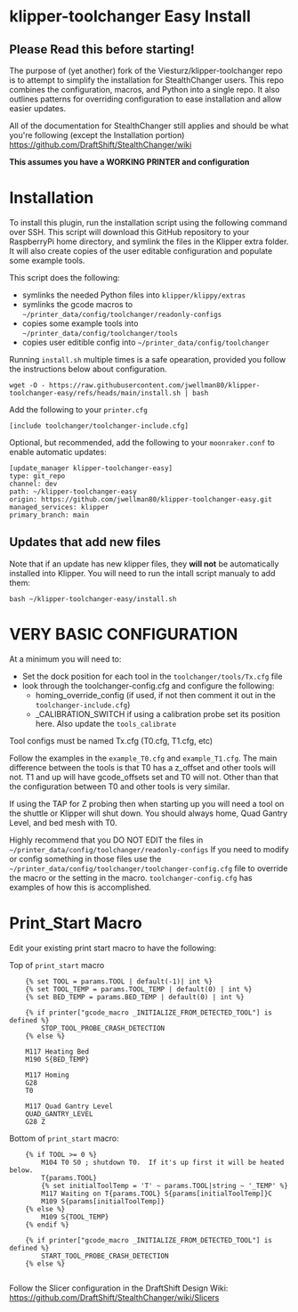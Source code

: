 # klipper-toolchanger Easy Install
## Please Read this before starting!
The purpose of (yet another) fork of the Viesturz/klipper-toolchanger repo is to attempt to simplify the installation for StealthChanger users.  This repo combines the configuration, macros, and Python into a single repo.  It also outlines patterns for overriding configuration to ease installation and allow easier updates. 

All of the documentation for StealthChanger still applies and should be what you're following (except the Installation portion) https://github.com/DraftShift/StealthChanger/wiki

**This assumes you have a WORKING PRINTER and configuration**

# Installation

To install this plugin, run the installation script using the following command over SSH. This script will download this GitHub repository to your RaspberryPi home directory, and symlink the files in the Klipper extra folder.  It will also create copies of the user editable configuration and populate some example tools.  

This script does the following:
- symlinks the needed Python files into `klipper/klippy/extras`
- symlinks the gcode macros to `~/printer_data/config/toolchanger/readonly-configs`
- copies some example tools into `~/printer_data/config/toolchanger/tools`
- copies user editible config into `~/printer_data/config/toolchanger`

Running `install.sh` multiple times is a safe opearation, provided you follow the instructions below about configuration.
```
wget -O - https://raw.githubusercontent.com/jwellman80/klipper-toolchanger-easy/refs/heads/main/install.sh | bash
```

Add the following to your `printer.cfg`
```
[include toolchanger/toolchanger-include.cfg]
```

Optional, but recommended, add the following to your `moonraker.conf` to enable automatic updates:
```
[update_manager klipper-toolchanger-easy]
type: git_repo
channel: dev
path: ~/klipper-toolchanger-easy
origin: https://github.com/jwellman80/klipper-toolchanger-easy.git
managed_services: klipper
primary_branch: main
```

## Updates that add new files

Note that if an update has new klipper files, they **will not** be automatically installed into Klipper.
You will need to run the intall script manualy to add them:
```commandline
bash ~/klipper-toolchanger-easy/install.sh
```

# VERY BASIC CONFIGURATION
At a minimum you will need to: 
- Set the dock position for each tool in the `toolchanger/tools/Tx.cfg` file
- look through the toolchanger-config.cfg and configure the following:
  - homing_override_config (if used, if not then comment it out in the `toolchanger-include.cfg`)
  - _CALIBRATION_SWITCH if using a calibration probe set its position here.  Also update the `tools_calibrate`

Tool configs must be named Tx.cfg (T0.cfg, T1.cfg, etc)

Follow the examples in the `example_T0.cfg` and `example_T1.cfg`.  The main difference between the tools is that T0 has a z_offset and other tools will not.  T1 and up will have gcode_offsets set and T0 will not.  Other than that the configuration between T0 and other tools is very similar.  

If using the TAP for Z probing then when starting up you will need a tool on the shuttle or Klipper will shut down.  You should always home, Quad Gantry Level, and bed mesh with T0.  

Highly recommend that you DO NOT EDIT the files in `~/printer_data/config/toolchanger/readonly-configs`
If you need to modify or config something in those files use the `~/printer_data/config/toolchanger/toolchanger-config.cfg` file to override the macro or the setting in the macro.  `toolchanger-config.cfg` has examples of how this is accomplished. 

# Print_Start Macro
Edit your existing print start macro to have the following: 

Top of `print_start` macro
```
    {% set TOOL = params.TOOL | default(-1)| int %}
    {% set TOOL_TEMP = params.TOOL_TEMP | default(0) | int %}
    {% set BED_TEMP = params.BED_TEMP | default(0) | int %}

    {% if printer["gcode_macro _INITIALIZE_FROM_DETECTED_TOOL"] is defined %}
        STOP_TOOL_PROBE_CRASH_DETECTION
    {% else %}

    M117 Heating Bed
    M190 S{BED_TEMP}

    M117 Homing
    G28
    T0

    M117 Quad Gantry Level
    QUAD_GANTRY_LEVEL
    G28 Z
```

Bottom of `print_start` macro:
```
    {% if TOOL >= 0 %}
        M104 T0 S0 ; shutdown T0.  If it's up first it will be heated below.
        T{params.TOOL}
        {% set initialToolTemp = 'T' ~ params.TOOL|string ~ '_TEMP' %}
        M117 Waiting on T{params.TOOL} S{params[initialToolTemp]}C
        M109 S{params[initialToolTemp]}
    {% else %}
        M109 S{TOOL_TEMP}
    {% endif %}

    {% if printer["gcode_macro _INITIALIZE_FROM_DETECTED_TOOL"] is defined %}
        START_TOOL_PROBE_CRASH_DETECTION
    {% else %}
    
```

Follow the Slicer configuration in the DraftShift Design Wiki:
https://github.com/DraftShift/StealthChanger/wiki/Slicers
